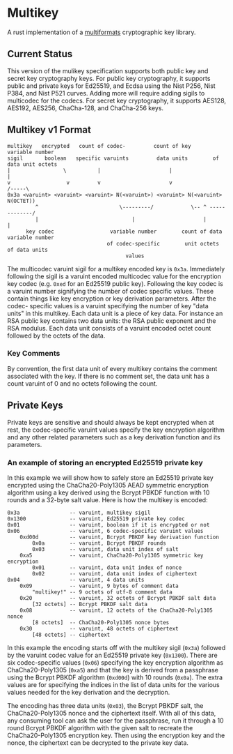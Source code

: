 # Multikey

A rust implementation of a
[multiformats](https://github.com/multiformats/multiformats) cryptographic key
library.

## Current Status

This version of the mulikey specification supports both public key and secret
key cryptography keys. For public key cryptography, it supports public and
private keys for Ed25519, and Ecdsa using the Nist P256, Nist P384, and Nist
P521 curves. Adding more will require adding sigils to multicodec for the
codecs. For secret key cryptography, it supports AES128, AES192, AES256,
ChaCha-128, and ChaCha-256 keys.

## Multikey v1 Format 

```
multikey   encrypted   count of codec-         count of key         variable number
sigil       boolean   specific varuints         data units        of data unit octets 
|                 \          |                      |                     |
v                  v         v                      v                  /-----\
0x3a <varuint> <varuint> <varuint> N(<varuint>) <varuint> N(<varuint> N(OCTET))
         ^                          \---------/            \-- ^ -------------/
         |                              |                      |            |
      key codec                  variable number        count of data   variable number
                                of codec-specific        unit octets    of data units
                                      values
```

The multicodec varuint sigil for a multikey encoded key is `0x3a`. Immediately
following the sigil is a varuint encoded multicodec value for the encryption
key codec (e.g. `0xed` for an Ed25519 public key). Following the key codec is a
varuint number signifying the number of codec specific values. These contain
things like key encryption or key derivation parameters. After the codec-
specific values is a varuint specifying the number of key "data units" in this
multikey. Each data unit is a piece of key data. For instance an RSA public key
contains two data units: the RSA public exponent and the RSA modulus. Each data
unit consists of a varuint encoded octet count followed by the octets of the
data.

### Key Comments

By convention, the first data unit of every multikey contains the comment 
associated with the key. If there is no comment set, the data unit has a 
count varuint of 0 and no octets following the count.

## Private Keys

Private keys are sensitive and should always be kept encrypted when at rest,
the codec-specific varuint values specify the key encryption algorithm and any 
other related parameters such as a key derivation function and its parameters.

### An example of storing an encrypted Ed25519 private key

In this example we will show how to safely store an Ed25519 private key 
encrypted using the ChaCha20-Poly1305 AEAD symmetric encryption algorithm using
a key derived using the Bcrypt PBKDF function with 10 rounds and a 32-byte 
salt value. Here is how the multikey is encoded:

```
0x3a                -- varuint, multikey sigil 
0x1300              -- varuint, Ed25519 private key codec 
0x01                -- varuint, boolean if it is encrypted or not
0x06                -- varuint, 6 codec-specific varuint values 
    0xd00d          -- varuint, Bcrypt PBKDF key derivation function
        0x0a        -- varuint, Bcrypt PBKDF rounds
        0x03        -- varuint, data unit index of salt
    0xa5            -- varuint, ChaCha20-Poly1305 symmetric key encryption
        0x01        -- varuint, data unit index of nonce
        0x02        -- varuint, data unit index of ciphertext
0x04                -- varuint, 4 data units
    0x09            -- varuint, 9 bytes of comment data
        "multikey!" -- 9 octets of utf-8 comment data
    0x20            -- varuint, 32 octets of Bcrypt PBKDF salt data
        [32 octets] -- Bcrypt PBKDF salt data
    0x08            -- varuint, 12 octets of the ChaCha20-Poly1305 nonce
        [8 octets]  -- ChaCha20-Poly1305 nonce bytes
    0x30            -- varuint, 48 octets of ciphertext
        [48 octets] -- ciphertext
```

In this example the encoding starts off with the multikey sigil (`0x3a`)
followed by the varuint codec value for an Ed25519 private key (`0x1300`).
There are six codec-specific values (`0x06`) specifying the key encryption
algorithm as ChaCha20-Poly1305 (`0xa5`) and that the key is derived from a
passphrase using the Bcrypt PBKDF algorithm (`0xd00d`) with 10 rounds (`0x0a`).
The extra values are for specifying the indices in the list of data units for 
the various values needed for the key derivation and the decryption.

The encoding has three data units (`0x03`), the Bcrypt PBKDF salt, the
ChaCha20-Poly1305 nonce and the ciphertext itself. With all of this data, any
consuming tool can ask the user for the passphrase, run it through a 10 round
Bcrypt PBKDF algorithm with the given salt to recreate the ChaCha20-Poly1305
encryption key. Then using the encryption key and the nonce, the ciphertext can
be decrypted to the private key data.
